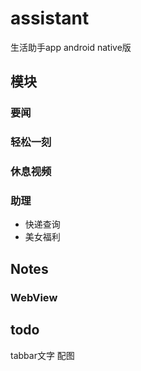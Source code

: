 # assistant
生活助手app android native版

## 模块
### 要闻

### 轻松一刻

### 休息视频

### 助理
- 快递查询
- 美女福利

## Notes 
### WebView


## todo
tabbar文字 配图
